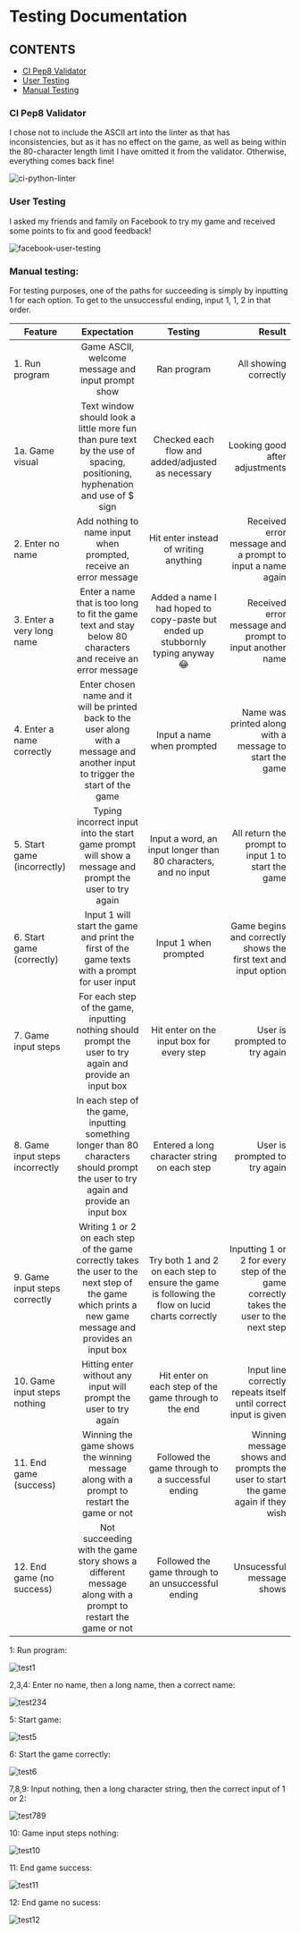 # Testing Documentation

## CONTENTS

* [CI Pep8 Validator](#ci-pep8-validator)
* [User Testing](#user-testing)
* [Manual Testing](#manual-testing)

### CI Pep8 Validator

I chose not to include the ASCII art into the linter as that has inconsistencies, but as it has no effect on the game, as well as being within the 80-character length limit I have omitted it from the validator. Otherwise, everything comes back fine!

![ci-python-linter](https://github.com/emmy-codes/cat-adventures-python/assets/70635859/42b476bd-eeeb-41e6-9ed1-dd2052b7bb73)


### User Testing

I asked my friends and family on Facebook to try my game and received some points to fix and good feedback!

![facebook-user-testing](https://github.com/emmy-codes/cat-adventures-python/assets/70635859/2abca620-f339-4d69-8cb2-132e2e044e23)


### Manual testing:

For testing purposes, one of the paths for succeeding is simply by inputting 1 for each option. To get to the unsuccessful ending, input 1, 1, 2 in that order.

| Feature | Expectation | Testing | Result |
| ------- |:-----------:|:-------:| ------:|
| 1. Run program | Game ASCII, welcome message and input prompt show | Ran program | All showing correctly |
| 1a. Game visual | Text window should look a little more fun than pure text by the use of spacing, positioning, hyphenation and use of $ sign | Checked each flow and added/adjusted as necessary | Looking good after adjustments | 
| 2. Enter no name | Add nothing to name input when prompted, receive an error message | Hit enter instead of writing anything | Received error message and a prompt to input a name again |
| 3. Enter a very long name | Enter a name that is too long to fit the game text and stay below 80 characters and receive an error message | Added a name I had hoped to copy-paste but ended up stubbornly typing anyway 😂 | Received error message and prompt to input another name |
| 4. Enter a name correctly | Enter chosen name and it will be printed back to the user along with a message and another input to trigger the start of the game | Input a name when prompted | Name was printed along with a message to start the game |
| 5. Start game (incorrectly) | Typing incorrect input into the start game prompt will show a message and prompt the user to try again | Input a word, an input longer than 80 characters, and no input | All return the prompt to input 1 to start the game |
| 6. Start game (correctly) | Input 1 will start the game and print the first of the game texts with a prompt for user input | Input 1 when prompted | Game begins and correctly shows the first text and input option |
| 7. Game input steps | For each step of the game, inputting nothing should prompt the user to try again and provide an input box | Hit enter on the input box for every step | User is prompted to try again |
| 8. Game input steps incorrectly | In each step of the game, inputting something longer than 80 characters should prompt the user to try again and provide an input box | Entered a long character string on each step | User is prompted to try again |
| 9. Game input steps correctly | Writing 1 or 2 on each step of the game correctly takes the user to the next step of the game which prints a new game message and provides an input box | Try both 1 and 2 on each step to ensure the game is following the flow on lucid charts correctly | Inputting 1 or 2 for every step of the game correctly takes the user to the next step |
| 10. Game input steps nothing | Hitting enter without any input will prompt the user to try again | Hit enter on each step of the game through to the end | Input line correctly repeats itself until correct input is given |
| 11. End game (success) | Winning the game shows the winning message along with a prompt to restart the game or not | Followed the game through to a successful ending | Winning message shows and prompts the user to start the game again if they wish |
| 12. End game (no success) | Not succeeding with the game story shows a different message along with a prompt to restart the game or not | Followed the game through to an unsuccessful ending | Unsucessful message shows 


1: Run program: 

![test1](https://github.com/emmy-codes/cat-adventures-python/assets/70635859/e40a16ae-c5ba-43fe-9d19-26512abb898e)

2,3,4: Enter no name, then a long name, then a correct name:

![test234](https://github.com/emmy-codes/cat-adventures-python/assets/70635859/eba772d3-f071-4805-8854-efbbddafaf11)

5: Start game: 

![test5](https://github.com/emmy-codes/cat-adventures-python/assets/70635859/26c923b5-e7f0-47a0-87c3-d591751b36e3)

6: Start the game correctly:

![test6](https://github.com/emmy-codes/cat-adventures-python/assets/70635859/a5e72f19-ee44-4fde-b0c5-a24a9825eb4d)

7,8,9: Input nothing, then a long character string, then the correct input of 1 or 2:

![test789](https://github.com/emmy-codes/cat-adventures-python/assets/70635859/5a7ed353-e188-420e-a89c-721efc3669da)

10: Game input steps nothing:

![test10](https://github.com/emmy-codes/cat-adventures-python/assets/70635859/409e1f38-26a5-4784-9c58-4ac8f226b7cd)

11: End game success:

![test11](https://github.com/emmy-codes/cat-adventures-python/assets/70635859/801c5b50-f3a0-4bcf-b462-33a03f28d252)

12: End game no sucess:

![test12](https://github.com/emmy-codes/cat-adventures-python/assets/70635859/c3825307-f09b-40a4-98d1-944e01d5d528)
